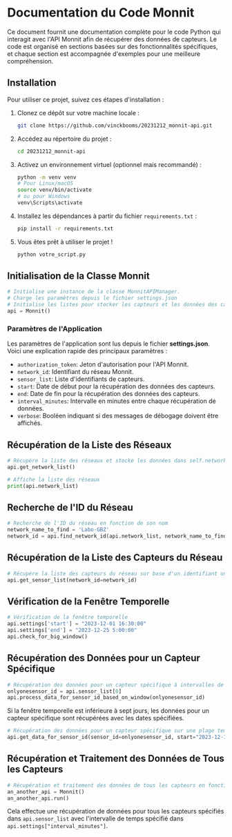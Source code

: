 # Documentation du Code Monnit

Ce document fournit une documentation complète pour le code Python qui interagit avec l'API Monnit afin de récupérer des données de capteurs. Le code est organisé en sections basées sur des fonctionnalités spécifiques, et chaque section est accompagnée d'exemples pour une meilleure compréhension.

## Installation

Pour utiliser ce projet, suivez ces étapes d'installation :

1. Clonez ce dépôt sur votre machine locale :

    ```bash
    git clone https://github.com/vinckbooms/20231212_monnit-api.git
    ```

2. Accédez au répertoire du projet :

    ```bash
    cd 20231212_monnit-api
    ```

3. Activez un environnement virtuel (optionnel mais recommandé) :

    ```bash
    python -m venv venv
    # Pour Linux/macOS
    source venv/bin/activate
    # ou pour Windows
    venv\Scripts\activate
    ```

4. Installez les dépendances à partir du fichier `requirements.txt` :

    ```bash
    pip install -r requirements.txt
    ```

5. Vous êtes prêt à utiliser le projet !

   ```bash
   python votre_script.py


## Initialisation de la Classe Monnit

```python
# Initialise une instance de la classe MonnitAPIManager.
# Charge les paramètres depuis le fichier settings.json
# Initialise les listes pour stocker les capteurs et les données des capteurs.
api = Monnit()
```

### Paramètres de l'Application

Les paramètres de l'application sont lus depuis le fichier **settings.json**. Voici une explication rapide des principaux paramètres :

- `authorization_token`: Jeton d'autorisation pour l'API Monnit.
- `network_id`: Identifiant du réseau Monnit.
- `sensor_list`: Liste d'identifiants de capteurs.
- `start`: Date de début pour la récupération des données des capteurs.
- `end`: Date de fin pour la récupération des données des capteurs.
- `interval_minutes`: Intervalle en minutes entre chaque récupération de données.
- `verbose`: Booléen indiquant si des messages de débogage doivent être affichés.

## Récupération de la Liste des Réseaux

```python
# Récupère la liste des réseaux et stocke les données dans self.network_list.
api.get_network_list()
```

```python
# Affiche la liste des réseaux
print(api.network_list)
```

## Recherche de l'ID du Réseau

```python
# Recherche de l'ID du réseau en fonction de son nom
network_name_to_find = 'Labo-GBZ'
network_id = api.find_network_id(api.network_list, network_name_to_find)
```

## Récupération de la Liste des Capteurs du Réseau

```python
# Récupère la liste des capteurs du réseau sur base d'un identifiant unique et stocke les données dans self.sensor_list.
api.get_sensor_list(network_id=network_id)
```

## Vérification de la Fenêtre Temporelle

```python
# Vérification de la fenêtre temporelle
api.settings['start'] = "2023-12-01 16:30:00"
api.settings['end'] = "2023-12-25 5:00:00"
api.check_for_big_window()
```

## Récupération des Données pour un Capteur Spécifique

```python
# Récupération des données pour un capteur spécifique à intervalles de 10 minutes
onlyonesensor_id = api.sensor_list[0]
api.process_data_for_sensor_id_based_on_window(onlyonesensor_id)
```

Si la fenêtre temporelle est inférieure à sept jours, les données pour un capteur spécifique sont récupérées avec les dates spécifiées.

```python
# Récupération des données pour un capteur spécifique sur une plage temporelle donnée
api.get_data_for_sensor_id(sensor_id=onlyonesensor_id, start="2023-12-12 16:30:00", end="2023-12-15 5:00:00")
```

## Récupération et Traitement des Données de Tous les Capteurs

```python
# Récupération et traitement des données de tous les capteurs en fonction de la fenêtre de temps spécifiée.
an_another_api = Monnit()
an_another_api.run()
```

Cela effectue une récupération de données pour tous les capteurs spécifiés dans `api.sensor_list` avec l'intervalle de temps spécifié dans `api.settings["interval_minutes"]`.